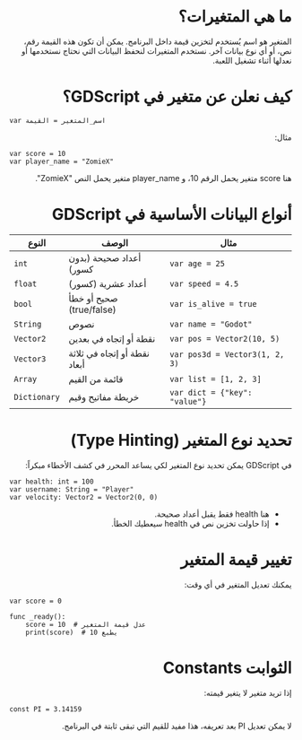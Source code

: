 <div dir=rtl>

# ما هي المتغيرات؟

المتغير هو اسم يُستخدم لتخزين قيمة داخل البرنامج. يمكن أن تكون هذه القيمة رقم، نص، أو أي نوع بيانات آخر. نستخدم المتغيرات لنحفظ البيانات التي نحتاج نستخدمها أو نعدلها أثناء تشغيل اللعبة.

# كيف نعلن عن متغير في GDScript؟
<div dir=ltr>

```
var اسم_المتغير = القيمة

```
<div dir=rtl>

مثال:
<div dir=ltr>

```
var score = 10
var player_name = "ZomieX"
```
<div dir=rtl>

هنا score متغير يحمل الرقم 10، و player_name متغير يحمل النص "ZomieX".

# أنواع البيانات الأساسية في GDScript
<div dir=ltr>

| النوع        | الوصف                        | مثال                           |
| ------------ | ---------------------------- | ------------------------------ |
| `int`        | أعداد صحيحة (بدون كسور)      | `var age = 25`                 |
| `float`      | أعداد عشرية (كسور)           | `var speed = 4.5`              |
| `bool`       | صحيح أو خطأ (true/false)     | `var is_alive = true`          |
| `String`     | نصوص                         | `var name = "Godot"`           |
| `Vector2`    | نقطة أو إتجاه في بعدين       | `var pos = Vector2(10, 5)`     |
| `Vector3`    | نقطة أو إتجاه في ثلاثة أبعاد | `var pos3d = Vector3(1, 2, 3)` |
| `Array`      | قائمة من القيم               | `var list = [1, 2, 3]`         |
| `Dictionary` | خريطة مفاتيح وقيم            | `var dict = {"key": "value"}`  |
<div dir=rtl>

# تحديد نوع المتغير (Type Hinting)
في GDScript يمكن تحديد نوع المتغير لكي يساعد المحرر في كشف الأخطاء مبكراً:
<div dir=ltr>

```
var health: int = 100
var username: String = "Player"
var velocity: Vector2 = Vector2(0, 0)
```
<div dir=rtl>

- هنا health فقط يقبل أعداد صحيحة.
- إذا حاولت تخزين نص في health سيعطيك الخطأ.

# تغيير قيمة المتغير
يمكنك تعديل المتغير في أي وقت:
<div dir=ltr>

```
var score = 0

func _ready():
    score = 10  # عدل قيمة المتغير
    print(score)  # يطبع 10
```

<div dir=rtl>

# الثوابت Constants
إذا تريد متغير لا يتغير قيمته:
<div dir=ltr>

```
const PI = 3.14159
```
<div dir=rtl>

لا يمكن تعديل PI بعد تعريفه، هذا مفيد للقيم التي تبقى ثابتة في البرنامج.
